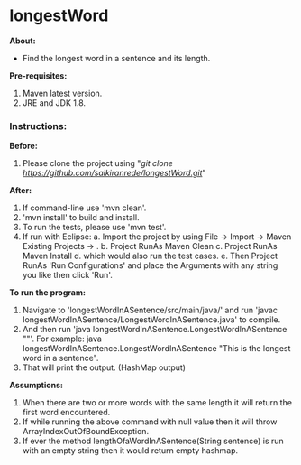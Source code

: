 # longestWord

**About:** 
- Find the longest word in a sentence and its length.

**Pre-requisites:**
1. Maven latest version.
2. JRE and JDK 1.8.

### **Instructions:**
**Before:**
1. Please clone the project using "_git clone https://github.com/saikiranrede/longestWord.git_"

**After:**
1. If command-line use 'mvn clean'.
2. 'mvn install' to build and install.
3. To run the tests, please use 'mvn test'.
4. If run with Eclipse:
	a. Import the project by using File -> Import -> Maven Existing Projects -> <path-to-this-project>.
	b. Project RunAs Maven Clean
	c. Project RunAs Maven Install
	d. which would also run the test cases.
	e. Then Project RunAs 'Run Configurations' and place the Arguments with any string you like then click 'Run'.

**To run the program:**
1. Navigate to 'longestWordInASentence/src/main/java/' and run 'javac longestWordInASentence/LongestWordInASentence.java' to compile.
2. And then run 'java longestWordInASentence.LongestWordInASentence "<Any String>"'. 
   For example: java longestWordInASentence.LongestWordInASentence "This is the longest word in a sentence".
3. That will print the output. (HashMap output)

**Assumptions:**
1. When there are two or more words with the same length it will return the first word encountered.
2. If while running the above command with null value then it will throw ArrayIndexOutOfBoundException.
3. If ever the method lengthOfaWordInASentence(String sentence) is run with an empty string then it would return empty hashmap.